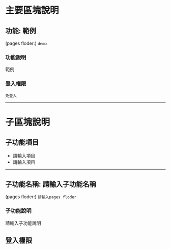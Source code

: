 # 主要區塊說明
## 功能: 範例
(pages floder:) `
demo
`

### 功能說明
範例

### 登入權限
`免登入`



---

# 子區塊說明
## 子功能項目
* 請輸入項目
* 請輸入項目

---
## 子功能名稱: 請輸入子功能名稱
(pages floder:) `
請輸入pages floder
`

### 子功能說明
請輸入子功能說明

## 登入權限
<!-- `免登入` -->
<!-- `須登入` -->






